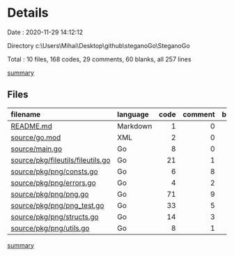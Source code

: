# Details

Date : 2020-11-29 14:12:12

Directory c:\Users\Mihai\Desktop\github\steganoGo\SteganoGo

Total : 10 files,  168 codes, 29 comments, 60 blanks, all 257 lines

[summary](results.md)

## Files
| filename | language | code | comment | blank | total |
| :--- | :--- | ---: | ---: | ---: | ---: |
| [README.md](/README.md) | Markdown | 1 | 0 | 0 | 1 |
| [source/go.mod](/source/go.mod) | XML | 2 | 0 | 2 | 4 |
| [source/main.go](/source/main.go) | Go | 8 | 0 | 5 | 13 |
| [source/pkg/fileutils/fileutils.go](/source/pkg/fileutils/fileutils.go) | Go | 21 | 1 | 7 | 29 |
| [source/pkg/png/consts.go](/source/pkg/png/consts.go) | Go | 6 | 8 | 7 | 21 |
| [source/pkg/png/errors.go](/source/pkg/png/errors.go) | Go | 4 | 2 | 4 | 10 |
| [source/pkg/png/png.go](/source/pkg/png/png.go) | Go | 71 | 9 | 18 | 98 |
| [source/pkg/png/png_test.go](/source/pkg/png/png_test.go) | Go | 33 | 5 | 11 | 49 |
| [source/pkg/png/structs.go](/source/pkg/png/structs.go) | Go | 14 | 3 | 4 | 21 |
| [source/pkg/png/utils.go](/source/pkg/png/utils.go) | Go | 8 | 1 | 2 | 11 |

[summary](results.md)